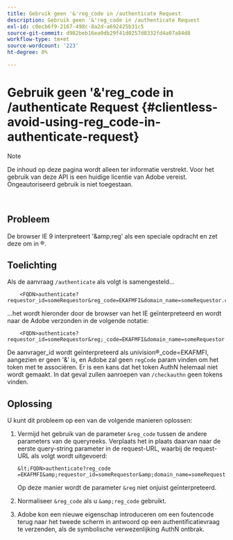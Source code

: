 ```yaml
---
title: Gebruik geen '&'reg_code in /authenticate Request
description: Gebruik geen '&'reg_code in /authenticate Request
exl-id: c0ecb6f9-2167-498c-8a2d-a692425b31c5
source-git-commit: d982beb16ea0db29f41d0257d8332fd4a07a84d8
workflow-type: tm+mt
source-wordcount: '223'
ht-degree: 0%

---
```


# Gebruik geen &#39;&amp;&#39;reg_code in /authenticate Request {#clientless-avoid-using-reg_code-in-authenticate-request}

>[!NOTE]
>
>De inhoud op deze pagina wordt alleen ter informatie verstrekt. Voor het gebruik van deze API is een huidige licentie van Adobe vereist. Ongeautoriseerd gebruik is niet toegestaan.

</br>



## Probleem

De browser IE 9 interpreteert &#39;\&amp;reg&#39; als een speciale opdracht en zet deze om in ®.

## Toelichting

Als de aanvraag `/authenticate` als volgt is samengesteld...


```
    <FQDN>authenticate? requestor_id=someRequestor&reg_code=EKAFMFI&domain_name=someRequestor.com&noflash=true&mso_id=someMvpd&redirect_url=someRequestor.redirect.url.html
```


...het wordt hieronder door de browser van het IE geïnterpreteerd en wordt naar de Adobe verzonden in de volgende notatie:


```
    <FQDN>authenticate?requestor_id=someRequestor&reg;_code=EKAFMFI&domain_name=someRequestor.com&noflash=true&mso_id=someMvpd&redirect_url=someRequestor.redirect.url.html
```


De aanvrager\_id wordt geïnterpreteerd als univision®\_code=EKAFMFI, aangezien er geen &#39;&amp;&#39; is, en Adobe zal geen `regCode` param vinden om het token met te associëren.  Er is een kans dat het token AuthN helemaal niet wordt gemaakt. In dat geval zullen aanroepen van `/checkauthn` geen tokens vinden.



## Oplossing

U kunt dit probleem op een van de volgende manieren oplossen:

1. Vermijd het gebruik van de parameter `&reg_code` tussen de andere parameters van de queryreeks.  Verplaats het in plaats daarvan naar de eerste query-string parameter in de request-URL, waarbij de request-URL als volgt wordt uitgevoerd:


       &lt;FQDN>authenticate?reg_code =EKAFMFI&amp;requestor_id=someRequestor&amp;domain_name=someRequestor.com&amp;noflash=true&amp;mso_id=someMvpd&amp;redirect_url=someRequestor.redirect.url.html
   

   Op deze manier wordt de parameter `&reg` niet onjuist geïnterpreteerd.

1. Normaliseer `&reg_code` als u `&amp;reg_code` gebruikt.

1. Adobe kon een nieuwe eigenschap introduceren om een foutencode terug naar het tweede scherm in antwoord op een authentificatievraag te verzenden, als de symbolische verwezenlijking AuthN ontbrak.

